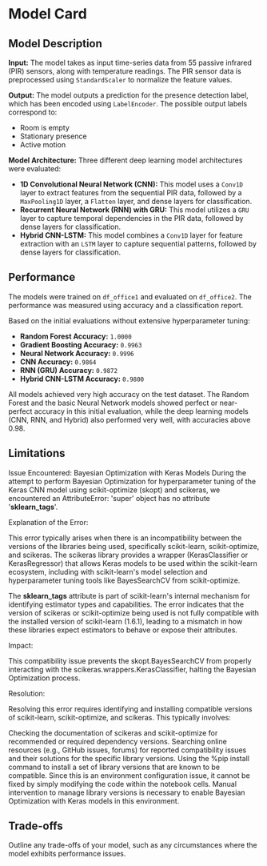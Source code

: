 # Model Card

## Model Description

**Input:** The model takes as input time-series data from 55 passive infrared (PIR) sensors, along with temperature readings. The PIR sensor data is preprocessed using `StandardScaler` to normalize the feature values.

**Output:** The model outputs a prediction for the presence detection label, which has been encoded using `LabelEncoder`. The possible output labels correspond to:
- Room is empty
- Stationary presence
- Active motion

**Model Architecture:** Three different deep learning model architectures were evaluated:

- **1D Convolutional Neural Network (CNN):** This model uses a `Conv1D` layer to extract features from the sequential PIR data, followed by a `MaxPooling1D` layer, a `Flatten` layer, and dense layers for classification.
- **Recurrent Neural Network (RNN) with GRU:** This model utilizes a `GRU` layer to capture temporal dependencies in the PIR data, followed by dense layers for classification.
- **Hybrid CNN-LSTM:** This model combines a `Conv1D` layer for feature extraction with an `LSTM` layer to capture sequential patterns, followed by dense layers for classification.

## Performance

The models were trained on `df_office1` and evaluated on `df_office2`. The performance was measured using accuracy and a classification report.

Based on the initial evaluations without extensive hyperparameter tuning:

* **Random Forest Accuracy:** `1.0000`
* **Gradient Boosting Accuracy:** `0.9963`
* **Neural Network Accuracy:** `0.9996`
* **CNN Accuracy:** `0.9864`
* **RNN (GRU) Accuracy:** `0.9872`
* **Hybrid CNN-LSTM Accuracy:** `0.9800`

All models achieved very high accuracy on the test dataset. The Random Forest and the basic Neural Network models showed perfect or near-perfect accuracy in this initial evaluation, while the deep learning models (CNN, RNN, and Hybrid) also performed very well, with accuracies above 0.98.

## Limitations

Issue Encountered: Bayesian Optimization with Keras Models
During the attempt to perform Bayesian Optimization for hyperparameter tuning of the Keras CNN model using scikit-optimize (skopt) and scikeras, we encountered an AttributeError: 'super' object has no attribute '__sklearn_tags__'.

Explanation of the Error:

This error typically arises when there is an incompatibility between the versions of the libraries being used, specifically scikit-learn, scikit-optimize, and scikeras. The scikeras library provides a wrapper (KerasClassifier or KerasRegressor) that allows Keras models to be used within the scikit-learn ecosystem, including with scikit-learn's model selection and hyperparameter tuning tools like BayesSearchCV from scikit-optimize.

The __sklearn_tags__ attribute is part of scikit-learn's internal mechanism for identifying estimator types and capabilities. The error indicates that the version of scikeras or scikit-optimize being used is not fully compatible with the installed version of scikit-learn (1.6.1), leading to a mismatch in how these libraries expect estimators to behave or expose their attributes.

Impact:

This compatibility issue prevents the skopt.BayesSearchCV from properly interacting with the scikeras.wrappers.KerasClassifier, halting the Bayesian Optimization process.

Resolution:

Resolving this error requires identifying and installing compatible versions of scikit-learn, scikit-optimize, and scikeras. This typically involves:

Checking the documentation of scikeras and scikit-optimize for recommended or required dependency versions.
Searching online resources (e.g., GitHub issues, forums) for reported compatibility issues and their solutions for the specific library versions.
Using the %pip install command to install a set of library versions that are known to be compatible.
Since this is an environment configuration issue, it cannot be fixed by simply modifying the code within the notebook cells. Manual intervention to manage library versions is necessary to enable Bayesian Optimization with Keras models in this environment.

## Trade-offs

Outline any trade-offs of your model, such as any circumstances where the model exhibits performance issues. 
